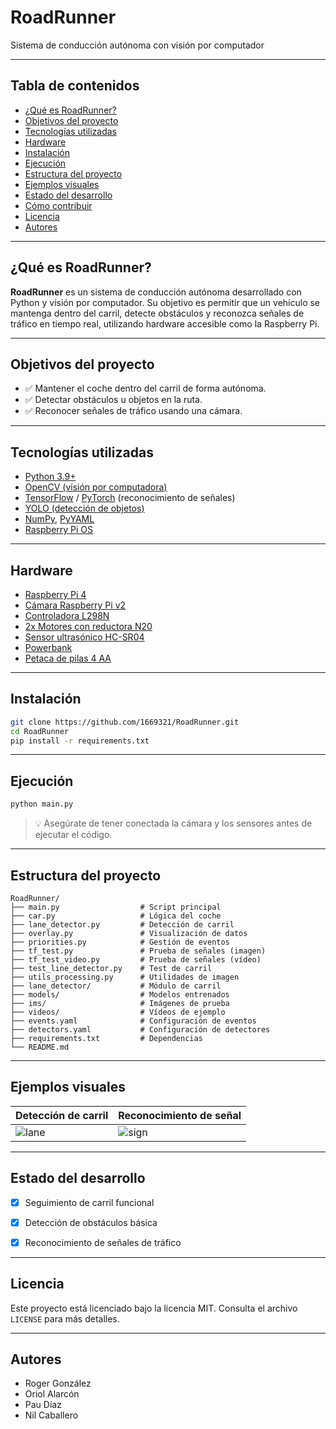 
# RoadRunner  
Sistema de conducción autónoma con visión por computador

---

## Tabla de contenidos

- [¿Qué es RoadRunner?](#qué-es-roadrunner)
- [Objetivos del proyecto](#objetivos-del-proyecto)
- [Tecnologías utilizadas](#tecnologías-utilizadas)
- [Hardware](#hardware)
- [Instalación](#instalación)
- [Ejecución](#ejecución)
- [Estructura del proyecto](#estructura-del-proyecto)
- [Ejemplos visuales](#ejemplos-visuales)
- [Estado del desarrollo](#estado-del-desarrollo)
- [Cómo contribuir](#cómo-contribuir)
- [Licencia](#licencia)
- [Autores](#autores)

---

## ¿Qué es RoadRunner?

**RoadRunner** es un sistema de conducción autónoma desarrollado con Python y visión por computador. Su objetivo es permitir que un vehículo se mantenga dentro del carril, detecte obstáculos y reconozca señales de tráfico en tiempo real, utilizando hardware accesible como la Raspberry Pi.

---

## Objetivos del proyecto

- ✅ Mantener el coche dentro del carril de forma autónoma.  
- ✅ Detectar obstáculos u objetos en la ruta.  
- ✅ Reconocer señales de tráfico usando una cámara.

---

## Tecnologías utilizadas

- [Python 3.9+](https://www.python.org/downloads/)  
- [OpenCV (visión por computadora)](https://opencv.org/)  
- [TensorFlow](https://www.tensorflow.org/) / [PyTorch](https://pytorch.org/) (reconocimiento de señales)  
- [YOLO (detección de objetos)](https://docs.ultralytics.com/)  
- [NumPy](https://numpy.org/), [PyYAML](https://pyyaml.org/)  
- [Raspberry Pi OS](https://www.raspberrypi.com/software/)


---

## Hardware

- [Raspberry Pi 4](https://tienda.bricogeek.com/placas-raspberry-pi/1330-raspberry-pi-4-model-b-4-gb.html?_gl=1*z9559f*_up*MQ..*_gs*MQ..&gclid=CjwKCAjw3_PCBhA2EiwAkH_j4iuGuv_6AWKE0E7OXbkjeWnEkRXGa-6T2kYbjGQ0lrQCCnmQOxNYghoCS0cQAvD_BwE&gbraid=0AAAAADkb14eYDWZQKLfN5T7XcqmyfW6sO)
- [Cámara Raspberry Pi v2 ](https://tienda.bricogeek.com/accesorios-raspberry-pi/823-camara-raspberry-pi-noir-v2-8-megapixels.html?_gl=1*1avbmpn*_up*MQ..*_gs*MQ..&gclid=CjwKCAjw3_PCBhA2EiwAkH_j4iuGuv_6AWKE0E7OXbkjeWnEkRXGa-6T2kYbjGQ0lrQCCnmQOxNYghoCS0cQAvD_BwE&gbraid=0AAAAADkb14eYDWZQKLfN5T7XcqmyfW6sO)
- [Controladora L298N](https://tienda.bricogeek.com/motores/285-controlador-de-motores-doble-puente-h-l298.html?_gl=1*1avbmpn*_up*MQ..*_gs*MQ..&gclid=CjwKCAjw3_PCBhA2EiwAkH_j4iuGuv_6AWKE0E7OXbkjeWnEkRXGa-6T2kYbjGQ0lrQCCnmQOxNYghoCS0cQAvD_BwE&gbraid=0AAAAADkb14eYDWZQKLfN5T7XcqmyfW6sO) 
- [2x Motores con reductora N20](https://tienda.bricogeek.com/motores/115-motor-micro-metal-dc-con-reductora-50-1.html?_gl=1*dud44b*_up*MQ..*_gs*MQ..&gclid=CjwKCAjw3_PCBhA2EiwAkH_j4iuGuv_6AWKE0E7OXbkjeWnEkRXGa-6T2kYbjGQ0lrQCCnmQOxNYghoCS0cQAvD_BwE&gbraid=0AAAAADkb14eYDWZQKLfN5T7XcqmyfW6sO)
- [Sensor ultrasónico HC-SR04](https://tienda.bricogeek.com/sensores-distancia/741-sensor-de-distancia-por-ultrasonidos-hc-sr04.html?_gl=1*1avbmpn*_up*MQ..*_gs*MQ..&gclid=CjwKCAjw3_PCBhA2EiwAkH_j4iuGuv_6AWKE0E7OXbkjeWnEkRXGa-6T2kYbjGQ0lrQCCnmQOxNYghoCS0cQAvD_BwE&gbraid=0AAAAADkb14eYDWZQKLfN5T7XcqmyfW6sO)
- [Powerbank]() 
- [Petaca de pilas 4 AA](https://tienda.bricogeek.com/componentes/160-base-para-baterias-4xaa.html?utm_source=tienda&utm_medium=click&utm_campaign=prodrel&gclid=CjwKCAjw3_PCBhA2EiwAkH_j4iuGuv_6AWKE0E7OXbkjeWnEkRXGa-6T2kYbjGQ0lrQCCnmQOxNYghoCS0cQAvD_BwE&gbraid=0AAAAADkb14eYDWZQKLfN5T7XcqmyfW6sO)

---

## Instalación

```bash
git clone https://github.com/1669321/RoadRunner.git
cd RoadRunner
pip install -r requirements.txt
```

---

## Ejecución

```bash
python main.py
```

> 💡 Asegúrate de tener conectada la cámara y los sensores antes de ejecutar el código.

---

## Estructura del proyecto

```
RoadRunner/
├── main.py                  # Script principal
├── car.py                   # Lógica del coche
├── lane_detector.py         # Detección de carril
├── overlay.py               # Visualización de datos
├── priorities.py            # Gestión de eventos
├── tf_test.py               # Prueba de señales (imagen)
├── tf_test_video.py         # Prueba de señales (vídeo)
├── test_line_detector.py    # Test de carril
├── utils_processing.py      # Utilidades de imagen
├── lane_detector/           # Módulo de carril
├── models/                  # Modelos entrenados
├── ims/                     # Imágenes de prueba
├── videos/                  # Vídeos de ejemplo
├── events.yaml              # Configuración de eventos
├── detectors.yaml           # Configuración de detectores
├── requirements.txt         # Dependencias
└── README.md
```

---

## Ejemplos visuales

| Detección de carril         | Reconocimiento de señal         |
|----------------------------|----------------------------------|
| ![lane](resultado/img.png) | ![sign](resultado/video.gif)     |


---

## Estado del desarrollo

- [x] Seguimiento de carril funcional  
- [x] Detección de obstáculos básica  
- [x] Reconocimiento de señales de tráfico  


---

## Licencia

Este proyecto está licenciado bajo la licencia MIT. Consulta el archivo `LICENSE` para más detalles.

---

## Autores

- Roger González  
- Oriol Alarcón  
- Pau Díaz  
- Nil Caballero

